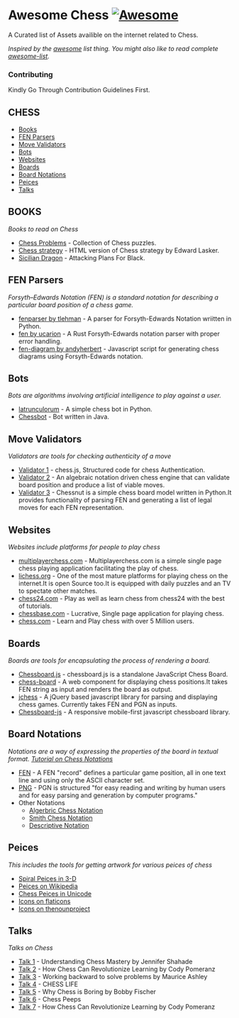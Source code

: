 # Awesome Chess [![Awesome](https://cdn.rawgit.com/sindresorhus/awesome/d7305f38d29fed78fa85652e3a63e154dd8e8829/media/badge.svg)](https://github.com/sindresorhus/awesome)

A Curated list of Assets availible on the internet related to Chess.

*Inspired by the [awesome](https://github.com/sindresorhus/awesome) list thing. You might also like to read complete [awesome-list](https://github.com/sindresorhus/awesome).*

### Contributing
Kindly Go Through Contribution Guidelines First.

CHESS
---
 - [Books](#books)
 - [FEN Parsers](#fen-parsers)
 - [Move Validators](#move-validators)
 - [Bots](#bots)
 - [Websites](#websites)
 - [Boards](#boards)
 - [Board Notations](#board-notations)
 - [Peices](#peices)
 - [Talks](#talks)

BOOKS
---
*Books to read on Chess*

 - [Chess Problems](https://kairavacademydotcom.files.wordpress.com/2013/06/john-thursby-75-chess-problems.pdf) - Collection of Chess puzzles.
 - [Chess strategy](http://www.gutenberg.org/cache/epub/5614/pg5614-images.html) - HTML version of Chess strategy by Edward Lasker.
 - [Sicilian Dragon](http://www.chesscity.com/PDF/Sicilian_Dragon_Black_Attacks_ssd.pdf) - Attacking Plans For Black.

FEN Parsers
---
*Forsyth–Edwards Notation (FEN) is a standard notation for describing a particular board position of a chess game.*

 - [fenparser by tlehman](https://github.com/tlehman/fenparser) - A parser for Forsyth-Edwards Notation wriitten in Python.
 - [fen by ucarion](https://github.com/ucarion/fen) - A Rust Forsyth-Edwards notation parser with proper error handling.
 - [fen-diagram by andyherbert](https://github.com/andyherbert/fen-diagram) - Javascript script for generating chess diagrams using Forsyth-Edwards notation.

Bots
---
*Bots are algorithms involving artificial intelligence to play against a user.*

 - [latrunculorum](https://github.com/benwr/latrunculorum) - A simple chess bot in Python.
 - [Chessbot](https://github.com/jfabeel/Chessbot) - Bot written in Java.

Move Validators
---
*Validators are tools for checking authenticity of a move*

 - [Validator 1](https://github.com/jhlywa/chess.js) - chess.js, Structured code for chess Authentication.
 - [Validator 2](https://www.npmjs.com/package/chess) - An algebraic notation driven chess engine that can validate board position and produce a list of viable moves.
 - [Validator 3](https://github.com/cgearhart/Chessnut.git) - Chessnut is a simple chess board model written in Python.It provides functionality of parsing FEN and generating a list of legal moves for each FEN representation.

Websites
---
*Websites include platforms for people to play chess*

 - [multiplayerchess.com](multiplayerchess.com) - Multiplayerchess.com is a simple single page chess playing application facilitating the play of chess.
 - [lichess.org](http://en.lichess.org/) - One of the most mature platforms for playing chess on the internet.It is open Source too.It is equipped with daily puzzles and an TV to spectate other matches. 
 - [chess24.com](https://chess24.com/en/play/chess) - Play as well as learn chess from chess24 with the best of tutorials.
 - [chessbase.com](http://play.chessbase.com/js/apps/playchess/) - Lucrative, Single page application for playing chess. 
 - [chess.com](http://www.chess.com/) - Learn and Play chess with over 5 Million users.

Boards
---
*Boards are tools for encapsulating the process of rendering a board.*

 - [Chessboard.js](https://github.com/oakmac/chessboardjs/) - chessboard.js is a standalone JavaScript Chess Board.
 - [chess-board](https://github.com/laat/chess-board) - A web component for displaying chess positions.It takes FEN string as input and renders the board as output.
 - [jchess](https://github.com/bmarini/jchess) - A jQuery based javascript library for parsing and displaying chess games. Currently takes FEN and PGN as inputs.
 - [Chessboard-js](https://github.com/caustique/chessboard-js) - A responsive mobile-first javascript chessboard library.

Board Notations
---
*Notations are a way of expressing the properties of the board in textual format. [Tutorial on Chess Notations](http://chess.eusa.ed.ac.uk/Chess/Rules/notation.html)*

 - [FEN](https://en.wikipedia.org/wiki/Forsyth%E2%80%93Edwards_Notation) - A FEN "record" defines a particular game position, all in one text line and using only the ASCII character set.
 - [PNG](http://www6.chessclub.com/help/PGN-spec) - PGN is structured "for easy reading and writing by human users and for easy parsing and generation by computer programs." 
 - Other Notations
 	- [Algerbric Chess Notation](https://en.wikipedia.org/wiki/Algebraic_notation_(chess))
 	- [Smith Chess Notation](http://www6.chessclub.com/chessviewer/smith.html)
 	- [Descriptive Notation](https://en.wikipedia.org/wiki/Descriptive_notation)

Peices
---
*This includes the tools for getting artwork for various peices of chess*

 - [Spiral Peices in 3-D](https://www.thingiverse.com/thing:470700)
 - [Peices on Wikipedia](https://commons.wikimedia.org/wiki/Category:PNG_chess_pieces/Standard_transparent)
 - [Chess Peices in Unicode](https://en.wikipedia.org/wiki/Chess_symbols_in_Unicode)
 - [Icons on flaticons](http://www.flaticon.com/search/chess)
 - [Icons on thenounproject](https://thenounproject.com/search/?q=chess)

Talks
---
*Talks on Chess*
 
 - [Talk 1](https://www.youtube.com/watch?v=fPopQaY7Og4) - Understanding Chess Mastery by Jennifer Shahade
 - [Talk 2](https://www.youtube.com/watch?v=A3yDvM8aplY) - How Chess Can Revolutionize Learning by Cody Pomeranz
 - [Talk 3](https://www.youtube.com/watch?v=v34NqCbAA1c) - Working backward to solve problems by Maurice Ashley
 - [Talk 4](https://www.youtube.com/watch?v=lgCSo1Txw3c) - CHESS LIFE 
 - [Talk 5](https://www.youtube.com/watch?v=7EuxVOgrEig) - Why Chess is Boring by Bobby Fischer
 - [Talk 6](https://www.youtube.com/watch?v=p027ysBt0_M) - Chess Peeps
 - [Talk 7](https://www.youtube.com/watch?v=A3yDvM8aplY) - How Chess Can Revolutionize Learning by Cody Pomeranz
